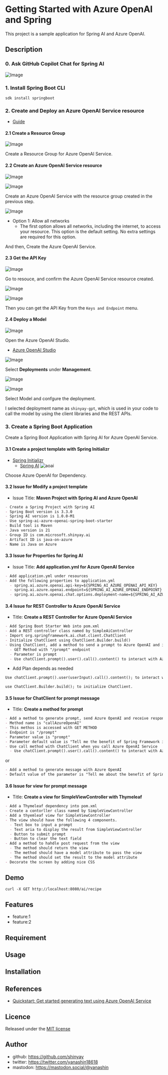 # Getting Started with Azure OpenAI and Spring

This project is a sample application for Spring AI and Azure OpenAI.

## Description

### 0. Ask GitHub Copilot Chat for Spring AI

![Image](https://github.com/shinyay/getting-started-with-azure-openai/assets/3072734/27d56084-53a5-4a10-9b2a-528e07badd5a)

### 1. Install Spring Boot CLI

```shell
sdk install springboot
```

### 2. Create and Deploy an Azure OpenAI Service resource

- [Guide](https://learn.microsoft.com/en-us/azure/ai-services/openai/how-to/create-resource?pivots=web-portal)

#### 2.1 Create a Resource Group

![Image](https://github.com/shinyay/getting-started-with-azure-openai/assets/3072734/c95032c6-fe74-4e8c-8bad-373b0bc8179e)

Create a Resource Group for Azure OpenAI Service.

#### 2.2 Create an Azure OpenAI Service resource

![Image](https://github.com/shinyay/getting-started-with-azure-openai/assets/3072734/1d4a5378-c44f-4f56-869b-13bf7aebfa62)

![Image](https://github.com/shinyay/getting-started-with-azure-openai/assets/3072734/595856c6-effb-4db5-ad41-21105f249cf7)

Create an Azure OpenAI Service with the resource group created in the previous step.

![Image](https://github.com/shinyay/getting-started-with-azure-openai/assets/3072734/fa5e844d-d652-4b37-9bee-ca747f98f586)

- Option 1: Allow all networks
  - The first option allows all networks, including the internet, to access your resource. This option is the default setting. No extra settings are required for this option.

And then, Create the Azure OpenAI Service.

#### 2.3 Get the API Key

![Image](https://github.com/shinyay/getting-started-with-azure-openai/assets/3072734/d0a73fea-3ede-4923-8314-852be2884374)

Go to resouce, and confirm the Azure OpenAI Service resource created.

![Image](https://github.com/shinyay/getting-started-with-azure-openai/assets/3072734/6f641711-2960-48d2-bf8c-a9ca682c4e60)

![Image](https://github.com/shinyay/getting-started-with-azure-openai/assets/3072734/1c5098a3-f441-4e49-b2f4-c50e90ada803)


Then you can get the API Key from the `Keys and Endpoint` menu.


#### 2.4 Deploy a Model

![Image](https://github.com/shinyay/getting-started-with-azure-openai/assets/3072734/0569602a-99ff-44dc-b461-b06ce7c7dda9)

Open the Azure OpenAI Studio.
- [Azure OpenAI Studio](https://oai.azure.com/portal)

![Image](https://github.com/shinyay/getting-started-with-azure-openai/assets/3072734/15981cdd-3208-4789-bb7f-fd30abd59f84)

Select **Deployments** under **Management**.


![Image](https://github.com/shinyay/getting-started-with-azure-openai/assets/3072734/fca4cd92-37b4-4ecf-a8c5-664eb2f4e1b1)

![Image](https://github.com/shinyay/getting-started-with-azure-openai/assets/3072734/8ec932ee-af8f-494a-826c-2bd659c554ad)

Select Model and confgure the deployment.

I selected deployment name as `shinyay-gpt`, which is used in your code to call the model by using the client libraries and the REST APIs.

### 3. Create a Spring Boot Application

Create a Spring Boot Application with Spring AI for Azure OpenAI Service.

#### 3.1 Create a project template with Spring Initializr

- [Spring Initializr](https://start.spring.io/)
  - [Spring AI](https://start.spring.io/#!type=maven-project&language=java&platformVersion=3.2.6&packaging=jar&jvmVersion=21&groupId=com.microsoft.shinyay&artifactId=java-on-azure&name=java-on-azure&description=Demo%20project%20for%20Spring%20AI&packageName=com.microsoft.shinyay.ai&dependencies=spring-ai-azure-openai)
![aoai](https://github.com/shinyay/getting-started-with-azure-openai/assets/3072734/f19ea71b-1fc0-4b86-8404-ff451d33127c)

Choose Azure OpenAI for Dependency.

#### 3.2 Issue for Modify a project template

- Issue Title: **Maven Project with Spring AI and Azure OpenAI**

```markdown
- Create a Spring Project with Spring AI
- Spring Boot version is 3.3.0
- Spring AI version is 1.0.0-M1
- Use spring-ai-azure-openai-spring-boot-starter
- Build tool is Maven
- Java version is 21
- Group ID is com.microsoft.shinyay.ai
- Artifact ID is java-on-azure
- Name is Java on Azure
```

#### 3.3 Issue for Properties for Spring AI

- Issue Title: **Add application.yml for Azure OpenAI Service**

```markdown
- Add application.yml under resources
- Add the following properties to application.yml
  - spring.ai.azure.openai.api-key=${SPRING_AI_AZURE_OPENAI_API_KEY}
  - spring.ai.azure.openai.endpoint=${SPRING_AI_AZURE_OPENAI_ENDPOINT}
  - spring.ai.azure.openai.chat.options.deployment-name=${SPRING_AI_AZURE_OPENAI_CHAT_OPTIONS_DEPLOYMENT_NAME}
```

#### 3.4 Issue for REST Controller to Azure OpenAI Service

- Title: **Create a REST Controller for Azure OpenAI Service**

```markdown
- Add Spring Boot Starter Web into pom.xml
- Add a REST controller class named by SimpleAiController
- Import org.springframework.ai.chat.client.ChatClient
- Initialize ChatClient using ChatClient.Builder.build()
- Using ChatClient, add a method to send a prompt to Azure OpenAI and invoke a response
  - GET Method with "/prompt" endpoint
  - Parameter is prompt
  - Use chatClient.prompt().user().call().content() to interact with Azure OpenAI
```

- Add Plan depends as needed

```markdown
Use chatClient.prompt().user(userInput).call().content(); to interact with Azure OpenAI.
```
```markdown
use ChatClient.Builder.build(); to initialize ChatClient.
```

#### 3.5 Issue for ChatClient for prompt message

- Title: **Create a method for prompt**

```markdown
- Add a method to generate prompt, send Azure OpenAI and receive response
- Method name is "callAzureOpenAI"
- This methos is accessed with GET METHOD
- Endpoint is "/prompt"
- Parameter value is "prompt"
- Parameter default value is "Tell me the benefit of Spring Framework in Japanese"
- Use call method with ChatClient when you call Azure OpenAI Service
  - Use chatClient.prompt().user().call().content() to interact with Azure OpenAI
```

or

```markdown
- Add a method to generate message with Azure OpenAI
- Default value of the parameter is "Tell me about the benefit of Spring Framework"
```


#### 3.6 Issue for view for prompt message

- Title: **Create a view for SimpleViewController with Thymeleaf**

```markdown
- Add a Thymeleaf dependency into pom.xml
- Create a contorller class named by SimpleViewController
- Add a thyemleaf view for SimpleViewController
- The view should have the following 4 components.
  - Text box to input a prompt
  - Text aria to display the result from SimpleViewController
  - Button to submit prompt
  - Button to clear the text field
- Add a method to hahdle post request from the view
  - The method should return the view
  - The method should have a model attribute to pass the view
  - The method should set the result to the model attribute
- Decorate the screen by adding nice CSS
```

## Demo

```shell
curl -X GET http://localhost:8080/ai/recipe
```

## Features

- feature:1
- feature:2

## Requirement

## Usage

## Installation

## References

- [Quickstart: Get started generating text using Azure OpenAI Service](https://learn.microsoft.com/en-us/azure/ai-services/openai/quickstart?pivots=programming-language-spring&tabs=command-line%2Cpython-new)

## Licence

Released under the [MIT license](https://gist.githubusercontent.com/shinyay/56e54ee4c0e22db8211e05e70a63247e/raw/f3ac65a05ed8c8ea70b653875ccac0c6dbc10ba1/LICENSE)

## Author

- github: <https://github.com/shinyay>
- twitter: <https://twitter.com/yanashin18618>
- mastodon: <https://mastodon.social/@yanashin>
